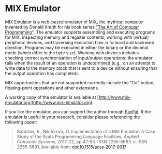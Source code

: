 # MIX Emulator

MIX Emulator is a web-based emulator of [MIX](https://en.wikipedia.org/wiki/MIX), the mythical computer
invented by Donald Knuth for his book series
[&quot;The Art of Computer Programming&quot;](http://www-cs-faculty.stanford.edu/~knuth/taocp.html). The emulator
supports assembling and executing programs for MIX, inspecting memory and register contents, working with (virtual)
peripheral devices, and traversing execution flow in forward and backward direction. Programs may be executed in either
the binary or the decimal mode (which differ in the byte size). Working with devices includes checking correct
synchronisation of input/output operations: the emulator fails when the result of an operation is undetermined (e.g., on
an attempt to write data to the memory block that is sent to a device without ensuring that the output operation has
completed).

MIX opportunities that are not supported currently include the &quot;Go&quot; button, floating-point operations and
other extensions.

A working copy of the emulator is available at [http://www.mix-emulator.org](http://www.mix-emulator.org).

If you like the emulator, you can support the author through [PayPal](http://paypal.me/linnando). If the emulator is
useful in your research, consider please referencing the following paper:

> Batdalov, R., Ņikiforova, O. Implementation of a MIX Emulator: A Case Study of the Scala Programming Language
> Facilities. *Applied Computer Systems*, 2017, 22, pp.47-53. ISSN 2255-8683. e-ISSN 2255-8691. Available from:
> [doi:10.1515/acss-2017-0017](http://dx.doi.org/10.1515/acss-2017-0017)
